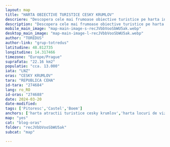 ```yaml
---
layout: map
title: "HARTA OBIECTIVE TURISTICE CESKY KRUMLOV"
descriere: "Descopera cele mai frumoase obiective turistice pe harta interactivă a orașului CESKY KRUMLOV"  
description: "Descopera cele mai frumoase obiective turistice pe harta interactivă a orașului CESKY KRUMLOV" 
mobile_main_image: "map-main-image-s-recJVbbVooSbWU5ak.webp"
desktop_main_image: "map-main-image-l-recJVbbVooSbWU5ak.webp"
author: "TOREDUS"
author-link: "grup-totredus"
latitudine: 48.812735
longitudine: 14.317466
timezone: "Europe/Prague"
suprafata: "22.16 km2"
populatie: "cca. 13.000"
iata: "LNZ"
oras: "CESKY KRUMLOV"
tara: "REPUBLICA CEHA"
id-tara: "274684"
lang: ro_RO
id-oras: "274688"
date: 2024-03-20
date-modified: 
tags: ['Pitoresc','Castel','Boem']
anchors: ['harta atractii turistice cesky krumlov','harta locuri de vizitat in cesky krumlov','harta obiective turistice cesky krumlov']
map: "yes"
cat: "blog-oras"
folder: "recJVbbVooSbWU5ak"
subcat: "map"

---
```

